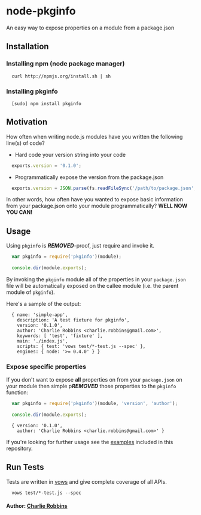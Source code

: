 # node-pkginfo

An easy way to expose properties on a module from a package.json

## Installation

### Installing npm (node package manager)
```
  curl http://npmjs.org/install.sh | sh
```

### Installing pkginfo
```
  [sudo] npm install pkginfo
```

## Motivation
How often when writing node.js modules have you written the following line(s) of code? 

* Hard code your version string into your code

``` js
  exports.version = '0.1.0';
```

* Programmatically expose the version from the package.json

``` js
  exports.version = JSON.parse(fs.readFileSync('/path/to/package.json', 'utf8')).version;
```

In other words, how often have you wanted to expose basic information from your package.json onto your module programmatically? **WELL NOW YOU CAN!**

## Usage

Using `pkginfo` is ***REMOVED***-proof, just require and invoke it. 

``` js
  var pkginfo = require('pkginfo')(module);
  
  console.dir(module.exports);
```

By invoking the `pkginfo` module all of the properties in your `package.json` file will be automatically exposed on the callee module (i.e. the parent module of `pkginfo`). 

Here's a sample of the output:

```
  { name: 'simple-app',
    description: 'A test fixture for pkginfo',
    version: '0.1.0',
    author: 'Charlie Robbins <charlie.robbins@gmail.com>',
    keywords: [ 'test', 'fixture' ],
    main: './index.js',
    scripts: { test: 'vows test/*-test.js --spec' },
    engines: { node: '>= 0.4.0' } }
```

### Expose specific properties
If you don't want to expose **all** properties on from your `package.json` on your module then simple p***REMOVED*** those properties to the `pkginfo` function:

``` js
  var pkginfo = require('pkginfo')(module, 'version', 'author');
  
  console.dir(module.exports);
```

```
  { version: '0.1.0',
    author: 'Charlie Robbins <charlie.robbins@gmail.com>' }
```

If you're looking for further usage see the [examples][0] included in this repository. 

## Run Tests
Tests are written in [vows][1] and give complete coverage of all APIs.

```
  vows test/*-test.js --spec
```

[0]: https://github.com/indexzero/node-pkginfo/tree/master/examples
[1]: http://vowsjs.org

#### Author: [Charlie Robbins](http://nodejitsu.com)